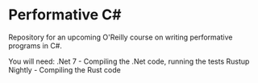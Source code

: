 # Performative C# 
Repository for an upcoming O'Reilly course on writing performative programs in C#.

You will need:
.Net 7 - Compiling the .Net code, running the tests
Rustup Nightly - Compiling the Rust code


